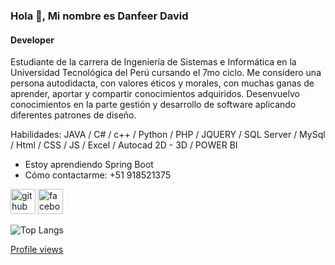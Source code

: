 ### Hola 👋, Mi nombre es Danfeer David
#### Developer

Estudiante de la carrera de Ingeniería de Sistemas e Informática en la Universidad Tecnológica del Perú cursando el 7mo ciclo. Me considero una persona autodidacta, con valores éticos y morales, con muchas ganas de aprender, aportar y compartir conocimientos adquiridos. Desenvuelvo conocimientos en la parte gestión y desarrollo de software aplicando diferentes patrones de diseño.

Habilidades: JAVA / C# / c++ / Python / PHP / JQUERY / SQL Server / MySql / Html / CSS / JS / Excel / Autocad 2D - 3D / POWER BI
- Estoy aprendiendo Spring Boot
- Cómo contactarme: +51 918521375

[<img src='https://cdn.jsdelivr.net/npm/simple-icons@3.0.1/icons/github.svg' alt='github' height='40'>](https://github.com/SantiagoDevFull)  [<img src='https://cdn.jsdelivr.net/npm/simple-icons@3.0.1/icons/facebook.svg' alt='facebook' height='40'>](https://www.facebook.com/balbin.santiago.danfeer)  

![Top Langs](https://github-readme-stats.vercel.app/api/top-langs/?username=SantiagoDevFull)

[Profile views](https://komarev.com/ghpvc/?username=SantiagoDevFull&style=flat-square)  
